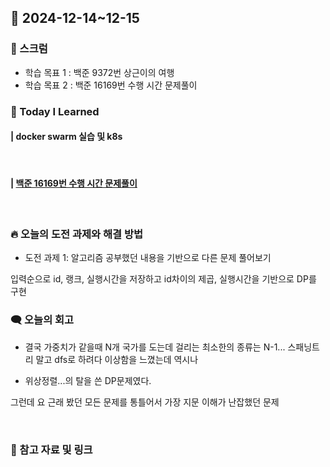 ## 📆 2024-12-14~12-15

### 🔔 스크럼

- 학습 목표 1 : 백준 9372번 상근이의 여행
- 학습 목표 2 : 백준 16169번 수행 시간 문제풀이
  <br/>



### 🚀 Today I Learned


#### | docker swarm 실습 및 k8s

<br/>

#### | [백준 16169번 수행 시간 문제풀이](https://github.com/availrum/newb/blob/main/exctime.cpp)

<br/>

### 🔥 오늘의 도전 과제와 해결 방법

- 도전 과제 1: 알고리즘 공부했던 내용을 기반으로 다른 문제 풀어보기
  <br/>

입력순으로 id, 랭크, 실행시간을 저장하고 id차이의 제곱, 실행시간을 기반으로 DP를 구현

### 🗨️ 오늘의 회고

<!--
- 오늘의 학습 경험에 대한 자유로운 생각이나 느낀 점을 기록합니다.
- 성공적인 점, 개선해야 할 점, 새롭게 시도하고 싶은 방법 등을 포함할 수 있습니다.-->

- 결국 가중치가 같을때 N개 국가를 도는데 걸리는 최소한의 종류는 N-1...
스패닝트리 말고 dfs로 하려다 이상함을 느꼈는데 역시나

- 위상정렬...의 탈을 쓴 DP문제였다.

그런데 요 근래 봤던 모든 문제를 통틀어서 가장 지문 이해가 난잡했던 문제

<br/>


### 📰 참고 자료 및 링크
